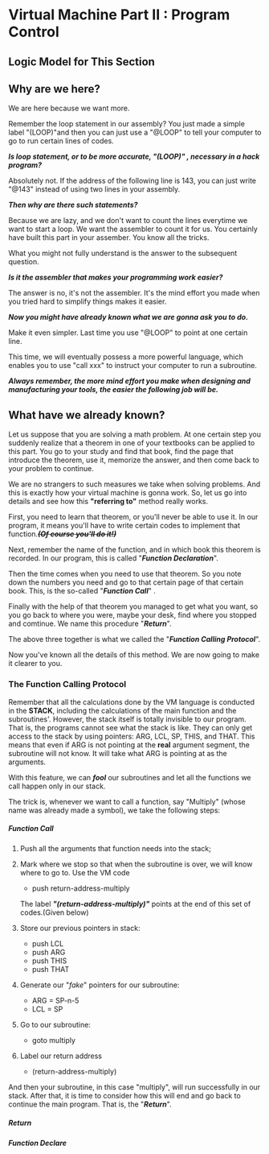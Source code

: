 # Virtual Machine Part II : Program Control

## Logic Model for This Section

## Why are we here?

We are here because we want more.

Remember the loop statement in our assembly? You just made a simple label "(LOOP)"and then you can just use a "@LOOP" to tell your computer to go to run certain lines of codes.

***Is loop statement, or to be more accurate, "(LOOP)" , necessary in a hack program?***

Absolutely not. If the address of the following line is 143, you can just write "@143" instead of using two lines in your assembly. 

***Then why are there such statements?***

Because we are lazy, and we don't want to count the lines everytime we want to start a loop. We want the assembler to count it for us. You certainly have built this part in your assember. You know all the tricks.

What you might not fully understand is the answer to the subsequent question.

***Is it the assembler that makes your programming work easier?***

The answer is no, it's not the assembler. It's the mind effort you made when you tried hard to simplify things makes it easier. 

***Now you might have already known what we are gonna ask you to do.***

Make it even simpler. Last time you use "@LOOP" to point at one certain line.

This time, we will eventually possess a more powerful language, which enables you to use "call xxx" to instruct your computer to run a subroutine.

***Always remember, the more mind effort you make when designing and manufacturing your tools, the easier the following job will be.***



## What have we already known?

Let us suppose that you are solving a math problem. At one certain step you suddenly realize that a theorem in one of your textbooks can be applied to this part. You go to your study and find that book, find the page that introduce the theorem, use it, memorize the answer, and then come back to your problem to continue.

We are no strangers to such measures we take when solving problems. And this is exactly how your virtual machine is gonna work. So, let us go into details and see how this **"referring to"** method really works.

First, you need to learn that theorem, or you'll never be able to use it. In our program, it means you'll have to write certain codes to implement that function.~~***(Of course you'll do it!)***~~

Next, remember the name of the function, and in which book this theorem is recorded.  In our program, this is called "***Function Declaration***".

Then the time comes when you need to use that theorem. So you note down the numbers you need and go to that certain page of that certain book. This, is the so-called "***Function Call***" .

Finally with the help of that theorem you managed to get what you want, so you go back to where you were, maybe your desk, find where you stopped and comtinue. We name this procedure "***Return***".

The above three together is what we called the "***Function Calling Protocol***".

Now you've known all the details of this method. We are now going to make it clearer to you.

### The Function Calling Protocol

Remember that all the calculations done by the VM language is conducted in the **STACK**, including the calculations of the main function and the subroutines'. However, the stack itself is totally invisible to our program. That is, the programs cannot see what the stack is like. They can only get access to the stack by using pointers: ARG, LCL, SP, THIS, and THAT. This means that even if ARG is not pointing at the **real** argument segment, the subroutine will not know. It will take what ARG is pointing at as the arguments.

With this feature, we can ***fool*** our subroutines and let all the functions we call happen only in our stack.  

The trick is, whenever we want to call a function, say "Multiply" (whose name was already made a symbol),  we take the following steps:

##### Function Call

1. Push all the arguments that function needs into the stack;

2. Mark where we stop so that when the subroutine is over, we will know where to go to. Use the VM code   

   * push return-address-multiply

    The label ***"(return-address-multiply)"*** points at the end of this set of codes.(Given below)

3. Store our previous pointers in stack:

   * push LCL
   * push ARG
   * push THIS
   * push THAT

4. Generate our "*fake*" pointers for our subroutine:

   * ARG = SP-n-5
   * LCL = SP

5. Go to our subroutine:

   * goto multiply

6. Label our return address

   * (return-address-multiply)

And then your subroutine, in this case "multiply", will run successfully in our stack. After that, it is time to consider how this will end and go back to continue the main program. That is, the "***Return***".

##### Return



##### Function Declare



 
